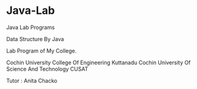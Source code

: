 # Java-Lab
Java Lab Programs


Data Structure By Java

Lab Program of My College.

Cochin University College Of Engineering Kuttanadu
Cochin University Of Science And Technology CUSAT


Tutor : Anita Chacko
